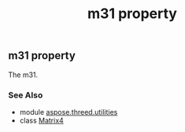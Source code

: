 ﻿---
title: m31 property
second_title: Aspose.3D for Python via .NET API References
description: 
type: docs
weight: 290
url: /python-net/aspose.threed.utilities/matrix4/m31/
is_root: false
---

## m31 property


The m31.

### See Also
* module [aspose.threed.utilities](../../)
* class [Matrix4](/3d/python-net/aspose.threed.utilities/matrix4)
